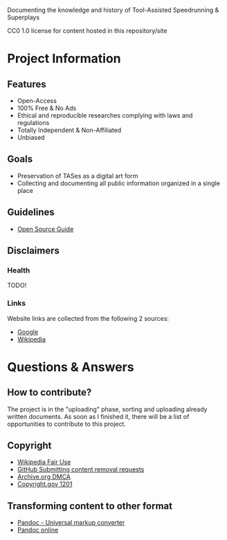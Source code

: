 Documenting the knowledge and history of Tool-Assisted Speedrunning & Superplays

CC0 1.0 license for content hosted in this repository/site

# Project Information
## Features
- Open-Access
- 100% Free & No Ads
- Ethical and reproducible researches complying with laws and regulations
- Totally Independent & Non-Affiliated
- Unbiased

## Goals
- Preservation of TASes as a digital art form
- Collecting and documenting all public information organized in a single place

## Guidelines
- [Open Source Guide](https://opensource.guide/)

## Disclaimers
### Health
TODO!

### Links
Website links are collected from the following 2 sources:
- [Google](https://www.google.com)
- [Wikipedia](https://www.wikipedia.com)

# Questions & Answers	
## How to contribute?
The project is in the "uploading" phase, sorting and uploading already written documents. As soon as I finished it, there will be a list of opportunities to contribute to this project.

## Copyright
- [Wikipedia Fair Use](https://en.wikipedia.org/wiki/Fair_use)
- [GitHub Submitting content removal requests](https://docs.github.com/en/site-policy/content-removal-policies/submitting-content-removal-requests)
- [Archive.org DMCA](https://archive.org/about/dmca.php)
- [Copyright.gov 1201](https://www.copyright.gov/1201/)

## Transforming content to other format
- [Pandoc - Universal markup converter](https://github.com/jgm/pandoc)
- [Pandoc online](https://pandoc.org/try/?text=&from=markdown&to=mediawiki)
